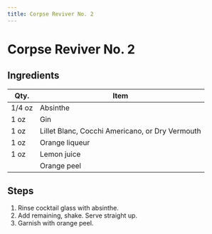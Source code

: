 ```yaml
---
title: Corpse Reviver No. 2
---
```


# Corpse Reviver No. 2

## Ingredients

| Qty.   | Item                                            |
| ------ | ----------------------------------------------- |
| 1/4 oz | Absinthe                                        |
| 1 oz   | Gin                                             |
| 1 oz   | Lillet Blanc, Cocchi Americano, or Dry Vermouth |
| 1 oz   | Orange liqueur                                  |
| 1 oz   | Lemon juice                                     |
|        | Orange peel                                     |

## Steps

1. Rinse cocktail glass with absinthe.
1. Add remaining, shake. Serve straight up.
1. Garnish with orange peel.
